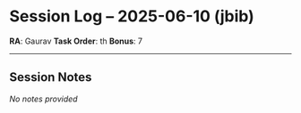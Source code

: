 # Session Log – 2025-06-10 (jbib)

**RA**: Gaurav
**Task Order**: th
**Bonus**: 7

---

## Session Notes

_No notes provided_